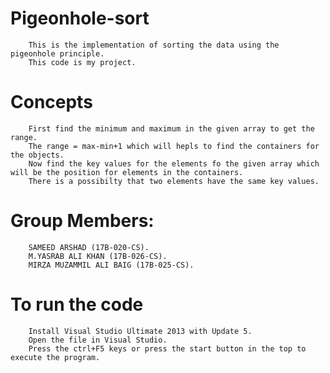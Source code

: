 # Pigeonhole-sort
        This is the implementation of sorting the data using the pigeonhole principle.
        This code is my project.
# Concepts
        First find the minimum and maximum in the given array to get the range.
        The range = max-min+1 which will hepls to find the containers for the objects.
        Now find the key values for the elements fo the given array which will be the position for elements in the containers.
        There is a possibilty that two elements have the same key values.
# Group Members:
        SAMEED ARSHAD (17B-020-CS).
        M.YASRAB ALI KHAN (17B-026-CS).
        MIRZA MUZAMMIL ALI BAIG (17B-025-CS).
# To run the code
        Install Visual Studio Ultimate 2013 with Update 5.
        Open the file in Visual Studio.
        Press the ctrl+F5 keys or press the start button in the top to execute the program.
